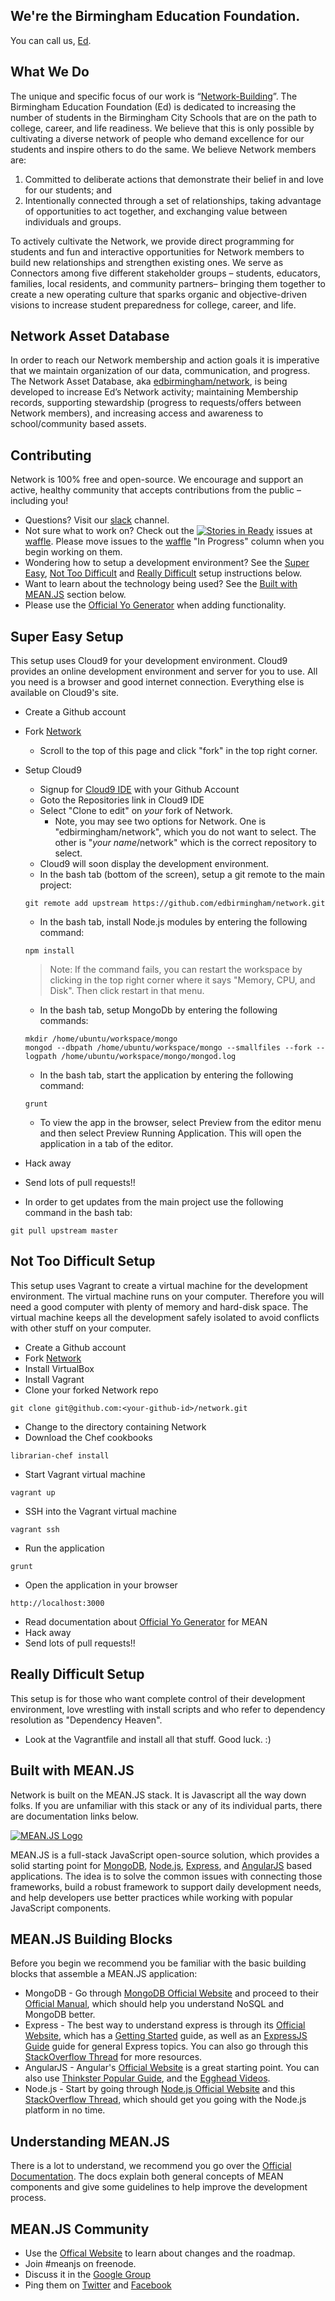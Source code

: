 ## We're the Birmingham Education Foundation.
You can call us, [Ed](http://edbirmingham.org).

## What We Do
The unique and specific focus of our work is “[Network-Building](https://www.youtube.com/watch?v=OI0qip6XlZc)”. The Birmingham Education Foundation (Ed) is dedicated to increasing the number of students in the Birmingham City Schools that are on the path to college, career, and life readiness. We believe that this is only possible by cultivating a diverse network of people who demand excellence for our students and inspire others to do the same. We believe Network members are:

1. Committed to deliberate actions that demonstrate their belief in and love for our students; and
2. Intentionally connected through a set of relationships, taking advantage of opportunities to act together, 
and exchanging value between individuals and groups. 

To actively cultivate the Network, we provide direct programming for students and fun and interactive opportunities for Network members to build new relationships and strengthen existing ones. We serve as Connectors among five different stakeholder groups – students, educators, families, local residents, and community partners– bringing them together to create a new operating culture that sparks organic and objective-driven visions to increase student preparedness for college, career, and life.

## Network Asset Database
In order to reach our Network membership and action goals it is imperative that we maintain organization of our data, communication, and progress. The Network Asset Database, aka [edbirmingham/network](https://github.com/edbirmingham/network), is being developed to increase Ed’s Network activity; maintaining Membership records, supporting stewardship (progress to requests/offers between Network members), and increasing access and awareness to school/community based assets.

## Contributing
Network is 100% free and open-source. We encourage and support an active, healthy community that accepts contributions from the public – including you!
* Questions? Visit our [slack](https://magiccitytech.slack.com/messages/edbirmingham/) channel.
* Not sure what to work on?  Check out the [![Stories in Ready](https://badge.waffle.io/edbirmingham/network.svg?label=ready&title=Ready)](http://waffle.io/edbirmingham/network) issues at [waffle](https://waffle.io/edbirmingham/network). Please move issues to the [waffle](https://waffle.io/edbirmingham/network) "In Progress" column when you begin working on them.
* Wondering how to setup a development environment?  See the [Super Easy](#super-easy-setup), [Not Too Difficult](#not-too-difficult-setup) and [Really Difficult](#really-difficult-setup) setup instructions below.
* Want to learn about the technology being used?  See the [Built with MEAN.JS](#built-with-meanjs) section below.
* Please use the [Official Yo Generator](http://meanjs.org/generator.html) when adding functionality.

## Super Easy Setup
This setup uses Cloud9 for your development environment.  Cloud9 provides an online development environment and server for you to use.  All you need is a browser and good internet connection.  Everything else is available on Cloud9's site.
* Create a Github account
* Fork [Network](https://github.com/edbirmingham/network)
  * Scroll to the top of this page and click "fork" in the top right corner. 
* Setup Cloud9
  * Signup for [Cloud9 IDE](http://c9.io) with your Github Account
  * Goto the Repositories link in Cloud9 IDE
  * Select "Clone to edit" on *your* fork of Network.
    * Note, you may see two options for Network.  One is "edbirmingham/network", which you do not want to select.  The other is "*your name*/network" which is the correct repository to select.
  * Cloud9 will soon display the development environment.
  * In the bash tab (bottom of the screen), setup a git remote to the main project:
  ```
  git remote add upstream https://github.com/edbirmingham/network.git
  ```
  * In the bash tab, install Node.js modules by entering the following command:
  ```
  npm install
  ```
  > Note: If the command fails, you can restart the workspace by clicking in the top right corner where it says "Memory, CPU, and Disk". Then click restart in that menu. 

  * In the bash tab, setup MongoDb by entering the following commands:
  ```
  mkdir /home/ubuntu/workspace/mongo
  mongod --dbpath /home/ubuntu/workspace/mongo --smallfiles --fork --logpath /home/ubuntu/workspace/mongo/mongod.log
  ```
  * In the bash tab, start the application by entering the following command:
  ```
  grunt
  ```
  * To view the app in the browser, select Preview from the editor menu and then select Preview Running Application.  This will open the application in a tab of the editor.
* Hack away
* Send lots of pull requests!!
* In order to get updates from the main project use the following command in the bash tab:
```
git pull upstream master
```

## Not Too Difficult Setup
This setup uses Vagrant to create a virtual machine for the development environment.  The virtual machine runs on your computer.  Therefore you will need a good computer with plenty of memory and hard-disk space. The virtual machine keeps all the development safely isolated to avoid conflicts with other stuff on your computer.
* Create a Github account
* Fork [Network](https://github.com/edbirmingham/network)
* Install VirtualBox
* Install Vagrant
* Clone your forked Network repo
```
git clone git@github.com:<your-github-id>/network.git
```
* Change to the directory containing Network
* Download the Chef cookbooks
```
librarian-chef install
```
* Start Vagrant virtual machine
```
vagrant up
```
* SSH into the Vagrant virtual machine
```
vagrant ssh
```
* Run the application
```
grunt
```
* Open the application in your browser
```
http://localhost:3000
```
* Read documentation about [Official Yo Generator](http://meanjs.org/generator.html) for MEAN
* Hack away
* Send lots of pull requests!!

## Really Difficult Setup
This setup is for those who want complete control of their development environment, love wrestling with install scripts and who refer to dependency resolution as "Dependency Heaven".
* Look at the Vagrantfile and install all that stuff.  Good luck.  :)

## Built with MEAN.JS
Network is built on the MEAN.JS stack.  It is Javascript all the way down folks.  If you are unfamiliar with this stack or any of its individual parts, there are documentation links below.

[![MEAN.JS Logo](http://meanjs.org/img/logo-small.png)](http://meanjs.org/)

MEAN.JS is a full-stack JavaScript open-source solution, which provides a solid starting point for [MongoDB](http://www.mongodb.org/), [Node.js](http://www.nodejs.org/), [Express](http://expressjs.com/), and [AngularJS](http://angularjs.org/) based applications. The idea is to solve the common issues with connecting those frameworks, build a robust framework to support daily development needs, and help developers use better practices while working with popular JavaScript components. 

## MEAN.JS Building Blocks
Before you begin we recommend you be familiar with the basic building blocks that assemble a MEAN.JS application: 
* MongoDB - Go through [MongoDB Official Website](http://mongodb.org/) and proceed to their [Official Manual](http://docs.mongodb.org/manual/), which should help you understand NoSQL and MongoDB better.
* Express - The best way to understand express is through its [Official Website](http://expressjs.com/), which has a [Getting Started](http://expressjs.com/starter/installing.html) guide, as well as an [ExpressJS Guide](http://expressjs.com/guide/error-handling.html) guide for general Express topics. You can also go through this [StackOverflow Thread](http://stackoverflow.com/questions/8144214/learning-express-for-node-js) for more resources.
* AngularJS - Angular's [Official Website](http://angularjs.org/) is a great starting point. You can also use [Thinkster Popular Guide](http://www.thinkster.io/), and the [Egghead Videos](https://egghead.io/).
* Node.js - Start by going through [Node.js Official Website](http://nodejs.org/) and this [StackOverflow Thread](http://stackoverflow.com/questions/2353818/how-do-i-get-started-with-node-js), which should get you going with the Node.js platform in no time.

## Understanding MEAN.JS
There is a lot to understand, we recommend you go over the [Official Documentation](http://meanjs.org/docs.html). 
The docs explain both general concepts of MEAN components and give some guidelines to help improve the development process.

## MEAN.JS Community
* Use the [Offical Website](http://meanjs.org) to learn about changes and the roadmap.
* Join #meanjs on freenode.
* Discuss it in the [Google Group](https://groups.google.com/d/forum/meanjs)
* Ping them on [Twitter](http://twitter.com/meanjsorg) and [Facebook](http://facebook.com/meanjs)

